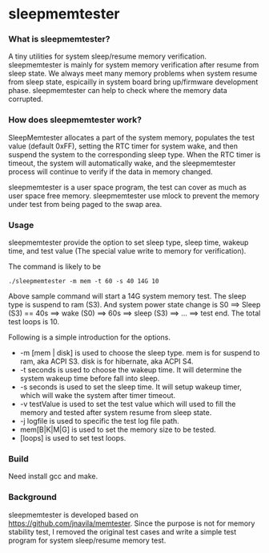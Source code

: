 
# sleepmemtester
### What is sleepmemtester?
A tiny utilities for system sleep/resume memory verification. sleepmemtester is mainly for system memory verification after resume from sleep state. We always meet many memory problems when system resume from sleep state, espicailly in system board bring up/firmware development phase. sleepmemtester can help to check where the memory data corrupted. 
### How does sleepmemtester work?
SleepMemtester allocates a part of the system memory, populates the test value (default 0xFF), setting the RTC timer for system wake, and then suspend the system to the corresponding sleep type. When the RTC timer is timeout, the system will automatically wake, and the sleepmemtester process will continue to verify if the data in memory changed.

sleepmemtester is a user space program, the test can cover as much as user space free memory. sleepmemtester use mlock to prevent the memory under test from being paged to the swap area.
### Usage
sleepmemtester provide the option to set sleep type, sleep time, wakeup time, and test value (The special value write to memory for verification).

The command is likely to be

    ./sleepmemtester -m mem -t 60 -s 40 14G 10
  
  Above sample command will start a 14G system memory test. The sleep type is suspend to ram (S3). And system power state change is S0 ==> Sleep (S3) == 40s ==> wake (S0) ==> 60s ==> sleep (S3) ==> ... ==> test end. The total test loops is 10.
  
  Following is a simple introduction for the options.
  * -m [mem | disk]   is used to choose the sleep type. mem is for suspend to ram, aka ACPI S3. disk is for hibernate, aka ACPI S4. 
  * -t seconds        is used to choose the wakeup time. It will determine the system wakeup time before fall into sleep.
  * -s seconds        is used to set the sleep time. It will setup wakeup timer, which will wake the system after timer timeout.
  * -v testValue      is used to set the test value which will used to fill the memory and tested after system resume from sleep state.
  * -j logfile        is used to specific the test log file path.
  * mem[B|K|M|G]      is used to set the memory size to be tested. 
  * [loops]           is used to set test loops.
  
### Build
Need install gcc and make. 

### Background
sleepmemtester is developed based on https://github.com/jnavila/memtester. Since the purpose is not for memory stability test, I removed the original test cases and write a simple test program for system sleep/resume memory test. 
